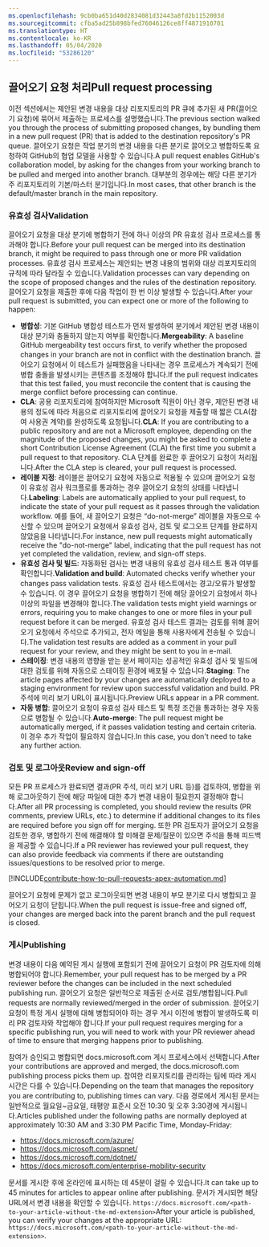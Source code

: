 ```yaml
---
ms.openlocfilehash: 9cb0ba651d40d2834081d32443a8fd2b1152003d
ms.sourcegitcommit: cfba5ad25b898bfed76046126ce8ff4871910701
ms.translationtype: HT
ms.contentlocale: ko-KR
ms.lasthandoff: 05/04/2020
ms.locfileid: "53286120"
---
```

## <a name="pull-request-processing"></a><span data-ttu-id="ba6cc-101">끌어오기 요청 처리</span><span class="sxs-lookup"><span data-stu-id="ba6cc-101">Pull request processing</span></span>

<span data-ttu-id="ba6cc-102">이전 섹션에서는 제안된 변경 내용을 대상 리포지토리의 PR 큐에 추가된 새 PR(끌어오기 요청)에 묶어서 제출하는 프로세스를 설명했습니다.</span><span class="sxs-lookup"><span data-stu-id="ba6cc-102">The previous section walked you through the process of submitting proposed changes, by bundling them in a new pull request (PR) that is added to the destination repository's PR queue.</span></span> <span data-ttu-id="ba6cc-103">끌어오기 요청은 작업 분기의 변경 내용을 다른 분기로 끌어오고 병합하도록 요청하여 GitHub의 협업 모델을 사용할 수 있습니다.</span><span class="sxs-lookup"><span data-stu-id="ba6cc-103">A pull request enables GitHub's collaboration model, by asking for the changes from your working branch to be pulled and merged into another branch.</span></span> <span data-ttu-id="ba6cc-104">대부분의 경우에는 해당 다른 분기가 주 리포지토리의 기본/마스터 분기입니다.</span><span class="sxs-lookup"><span data-stu-id="ba6cc-104">In most cases, that other branch is the default/master branch in the main repository.</span></span>

### <a name="validation"></a><span data-ttu-id="ba6cc-105">유효성 검사</span><span class="sxs-lookup"><span data-stu-id="ba6cc-105">Validation</span></span>

<span data-ttu-id="ba6cc-106">끌어오기 요청을 대상 분기에 병합하기 전에 하나 이상의 PR 유효성 검사 프로세스를 통과해야 합니다.</span><span class="sxs-lookup"><span data-stu-id="ba6cc-106">Before your pull request can be merged into its destination branch, it might be required to pass through one or more PR validation processes.</span></span> <span data-ttu-id="ba6cc-107">유효성 검사 프로세스는 제안되는 변경 내용의 범위와 대상 리포지토리의 규칙에 따라 달라질 수 있습니다.</span><span class="sxs-lookup"><span data-stu-id="ba6cc-107">Validation processes can vary depending on the scope of proposed changes and the rules of the destination repository.</span></span> <span data-ttu-id="ba6cc-108">끌어오기 요청을 제출한 후에 다음 작업이 한 번 이상 발생할 수 있습니다.</span><span class="sxs-lookup"><span data-stu-id="ba6cc-108">After your pull request is submitted, you can expect one or more of the following to happen:</span></span>

- <span data-ttu-id="ba6cc-109">**병합성**: 기본 GitHub 병합성 테스트가 먼저 발생하여 분기에서 제안된 변경 내용이 대상 분기와 충돌하지 않는지 여부를 확인합니다.</span><span class="sxs-lookup"><span data-stu-id="ba6cc-109">**Mergeability**: A baseline GitHub mergeability test occurs first, to verify whether the proposed changes in your branch are not in conflict with the destination branch.</span></span> <span data-ttu-id="ba6cc-110">끌어오기 요청에서 이 테스트가 실패했음을 나타내는 경우 프로세스가 계속되기 전에 병합 충돌을 발생시키는 콘텐츠를 조정해야 합니다.</span><span class="sxs-lookup"><span data-stu-id="ba6cc-110">If the pull request indicates that this test failed, you must reconcile the content that is causing the merge conflict before processing can continue.</span></span>
- <span data-ttu-id="ba6cc-111">**CLA**: 공용 리포지토리에 참여하지만 Microsoft 직원이 아닌 경우, 제안된 변경 내용의 정도에 따라 처음으로 리포지토리에 끌어오기 요청을 제출할 때 짧은 CLA(참여 사용권 계약)를 완성하도록 요청됩니다.</span><span class="sxs-lookup"><span data-stu-id="ba6cc-111">**CLA**: If you are contributing to a public repository and are not a Microsoft employee, depending on the magnitude of the proposed changes, you might be asked to complete a short Contribution License Agreement (CLA) the first time you submit a pull request to that repository.</span></span> <span data-ttu-id="ba6cc-112">CLA 단계를 완료한 후 끌어오기 요청이 처리됩니다.</span><span class="sxs-lookup"><span data-stu-id="ba6cc-112">After the CLA step is cleared, your pull request is processed.</span></span>
- <span data-ttu-id="ba6cc-113">**레이블 지정**: 레이블은 끌어오기 요청에 자동으로 적용될 수 있으며 끌어오기 요청이 유효성 검사 워크플로를 통과하는 경우 끌어오기 요청의 상태를 나타냅니다.</span><span class="sxs-lookup"><span data-stu-id="ba6cc-113">**Labeling**: Labels are automatically applied to your pull request, to indicate the state of your pull request as it passes through the validation workflow.</span></span> <span data-ttu-id="ba6cc-114">예를 들어, 새 끌어오기 요청은 “do-not-merge” 레이블을 자동으로 수신할 수 있으며 끌어오기 요청에서 유효성 검사, 검토 및 로그오프 단계를 완료하지 않았음을 나타냅니다.</span><span class="sxs-lookup"><span data-stu-id="ba6cc-114">For instance, new pull requests might automatically receive the "do-not-merge" label, indicating that the pull request has not yet completed the validation, review, and sign-off steps.</span></span>
- <span data-ttu-id="ba6cc-115">**유효성 검사 및 빌드**: 자동화된 검사는 변경 내용의 유효성 검사 테스트 통과 여부를 확인합니다.</span><span class="sxs-lookup"><span data-stu-id="ba6cc-115">**Validation and build**: Automated checks verify whether your changes pass validation tests.</span></span> <span data-ttu-id="ba6cc-116">유효성 검사 테스트에서는 경고/오류가 발생할 수 있습니다. 이 경우 끌어오기 요청을 병합하기 전에 해당 끌어오기 요청에서 하나 이상의 파일을 변경해야 합니다.</span><span class="sxs-lookup"><span data-stu-id="ba6cc-116">The validation tests might yield warnings or errors, requiring you to make changes to one or more files in your pull request before it can be merged.</span></span> <span data-ttu-id="ba6cc-117">유효성 검사 테스트 결과는 검토를 위해 끌어오기 요청에서 주석으로 추가되고, 전자 메일을 통해 사용자에게 전송될 수 있습니다.</span><span class="sxs-lookup"><span data-stu-id="ba6cc-117">The validation test results are added as a comment in your pull request for your review, and they might be sent to you in e-mail.</span></span>
- <span data-ttu-id="ba6cc-118">**스테이징**: 변경 내용의 영향을 받는 문서 페이지는 성공적인 유효성 검사 및 빌드에 대한 검토를 위해 자동으로 스테이징 환경에 배포될 수 있습니다.</span><span class="sxs-lookup"><span data-stu-id="ba6cc-118">**Staging**: The article pages affected by your changes are automatically deployed to a staging environment for review upon successful validation and build.</span></span> <span data-ttu-id="ba6cc-119">PR 주석에 미리 보기 URL이 표시됩니다.</span><span class="sxs-lookup"><span data-stu-id="ba6cc-119">Preview URLs appear in a PR comment.</span></span>
- <span data-ttu-id="ba6cc-120">**자동 병합**: 끌어오기 요청이 유효성 검사 테스트 및 특정 조건을 통과하는 경우 자동으로 병합될 수 있습니다.</span><span class="sxs-lookup"><span data-stu-id="ba6cc-120">**Auto-merge**: The pull request might be automatically merged, if it passes validation testing and certain criteria.</span></span> <span data-ttu-id="ba6cc-121">이 경우 추가 작업이 필요하지 않습니다.</span><span class="sxs-lookup"><span data-stu-id="ba6cc-121">In this case, you don't need to take any further action.</span></span>

### <a name="review-and-sign-off"></a><span data-ttu-id="ba6cc-122">검토 및 로그아웃</span><span class="sxs-lookup"><span data-stu-id="ba6cc-122">Review and sign-off</span></span>

<span data-ttu-id="ba6cc-123">모든 PR 프로세스가 완료되면 결과(PR 주석, 미리 보기 URL 등)를 검토하여, 병합을 위해 로그아웃하기 전에 해당 파일에 대한 추가 변경 내용이 필요한지 결정해야 합니다.</span><span class="sxs-lookup"><span data-stu-id="ba6cc-123">After all PR processing is completed, you should review the results (PR comments, preview URLs, etc.) to determine if additional changes to its files are required before you sign off for merging.</span></span> <span data-ttu-id="ba6cc-124">또한 PR 검토자가 끌어오기 요청을 검토한 경우, 병합하기 전에 해결해야 할 미해결 문제/질문이 있으면 주석을 통해 피드백을 제공할 수 있습니다.</span><span class="sxs-lookup"><span data-stu-id="ba6cc-124">If a PR reviewer has reviewed your pull request, they can also provide feedback via comments if there are outstanding issues/questions to be resolved prior to merge.</span></span>

[!INCLUDE[contribute-how-to-pull-requests-apex-automation.md](contribute-how-to-pull-requests-apex-automation.md)]

<span data-ttu-id="ba6cc-125">끌어오기 요청에 문제가 없고 로그아웃되면 변경 내용이 부모 분기로 다시 병합되고 끌어오기 요청이 닫힙니다.</span><span class="sxs-lookup"><span data-stu-id="ba6cc-125">When the pull request is issue-free and signed off, your changes are merged back into the parent branch and the pull request is closed.</span></span>

### <a name="publishing"></a><span data-ttu-id="ba6cc-126">게시</span><span class="sxs-lookup"><span data-stu-id="ba6cc-126">Publishing</span></span>

<span data-ttu-id="ba6cc-127">변경 내용이 다음 예약된 게시 실행에 포함되기 전에 끌어오기 요청이 PR 검토자에 의해 병합되어야 합니다.</span><span class="sxs-lookup"><span data-stu-id="ba6cc-127">Remember, your pull request has to be merged by a PR reviewer before the changes can be included in the next scheduled publishing run.</span></span> <span data-ttu-id="ba6cc-128">끌어오기 요청은 일반적으로 제출된 순서로 검토/병합됩니다.</span><span class="sxs-lookup"><span data-stu-id="ba6cc-128">Pull requests are normally reviewed/merged in the order of submission.</span></span> <span data-ttu-id="ba6cc-129">끌어오기 요청이 특정 게시 실행에 대해 병합되어야 하는 경우 게시 이전에 병합이 발생하도록 미리 PR 검토자와 작업해야 합니다.</span><span class="sxs-lookup"><span data-stu-id="ba6cc-129">If your pull request requires merging for a specific publishing run, you will need to work with your PR reviewer ahead of time to ensure that merging happens prior to publishing.</span></span>

<span data-ttu-id="ba6cc-130">참여가 승인되고 병합되면 docs.microsoft.com 게시 프로세스에서 선택합니다.</span><span class="sxs-lookup"><span data-stu-id="ba6cc-130">After your contributions are approved and merged, the docs.microsoft.com publishing process picks them up.</span></span> <span data-ttu-id="ba6cc-131">참여한 리포지토리를 관리하는 팀에 따라 게시 시간은 다를 수 있습니다.</span><span class="sxs-lookup"><span data-stu-id="ba6cc-131">Depending on the team that manages the repository you are contributing to, publishing times can vary.</span></span> <span data-ttu-id="ba6cc-132">다음 경로에서 게시된 문서는 일반적으로 월요일~금요일, 태평양 표준시 오전 10:30 및 오후 3:30경에 게시됩니다.</span><span class="sxs-lookup"><span data-stu-id="ba6cc-132">Articles published under the following paths are normally deployed at approximately 10:30 AM and 3:30 PM Pacific Time, Monday-Friday:</span></span>

- https://docs.microsoft.com/azure/
- https://docs.microsoft.com/aspnet/
- https://docs.microsoft.com/dotnet/
- https://docs.microsoft.com/enterprise-mobility-security

<span data-ttu-id="ba6cc-133">문서를 게시한 후에 온라인에 표시하는 데 45분이 걸릴 수 있습니다.</span><span class="sxs-lookup"><span data-stu-id="ba6cc-133">It can take up to 45 minutes for articles to appear online after publishing.</span></span> <span data-ttu-id="ba6cc-134">문서가 게시되면 해당 URL에서 변경 내용을 확인할 수 있습니다. `https://docs.microsoft.com/<path-to-your-article-without-the-md-extension>`</span><span class="sxs-lookup"><span data-stu-id="ba6cc-134">After your article is published, you can verify your changes at the appropriate URL: `https://docs.microsoft.com/<path-to-your-article-without-the-md-extension>`.</span></span>
